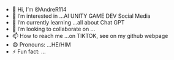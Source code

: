 - 👋 Hi, I’m @AndreR114
- 👀 I’m interested in ...AI UNITY GAME DEV Social Media
- 🌱 I’m currently learning ...all about Chat GPT
- 💞️ I’m looking to collaborate on ...
- 📫 How to reach me ...on TIKTOK, see on my github webpage
- 😄 Pronouns: ...HE/HIM
- ⚡ Fun fact: ...

<!---
AndreR114/AndreR114 is a ✨ special ✨ repository because its `README.md` (this file) appears on your GitHub profile.
You can click the Preview link to take a look at your changes.
--->
